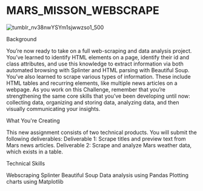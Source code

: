 # MARS_MISSON_WEBSCRAPE
![tumblr_nv38nwYSYm1sjwwzso1_500](https://user-images.githubusercontent.com/121820268/231310233-1d1d0e23-5834-484d-88f2-52f41848be6b.gif)


Background

You’re now ready to take on a full web-scraping and data analysis project. You’ve learned to identify HTML elements on a page, identify their id and class attributes, and use this knowledge to extract information via both automated browsing with Splinter and HTML parsing with Beautiful Soup. You’ve also learned to scrape various types of information. These include HTML tables and recurring elements, like multiple news articles on a webpage.
As you work on this Challenge, remember that you’re strengthening the same core skills that you’ve been developing until now: collecting data, organizing and storing data, analyzing data, and then visually communicating your insights.


What You're Creating

This new assignment consists of two technical products. You will submit the following deliverables:
Deliverable 1: Scrape titles and preview text from Mars news articles.
Deliverable 2: Scrape and analyze Mars weather data, which exists in a table.


Technical Skills

Webscraping
Splinter
Beautiful Soup
Data analysis using Pandas
Plotting charts using Matplotlib



